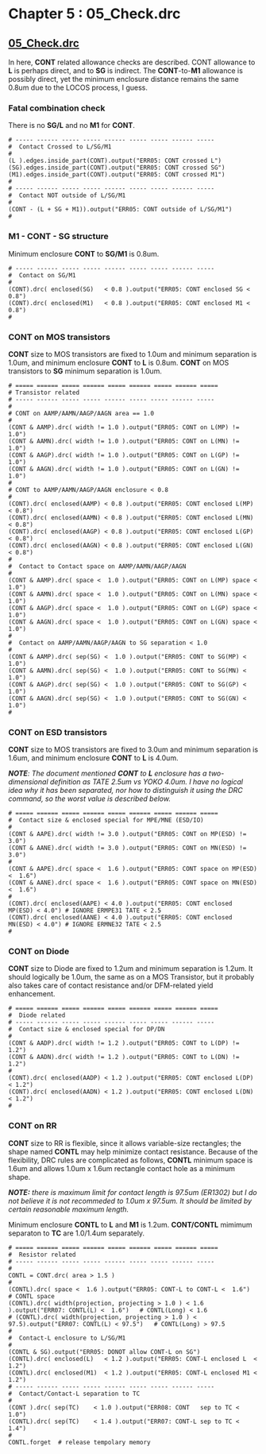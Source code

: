 # Chapter 5 : 05_Check.drc

## [05_Check.drc](../tech/drc/05_Check.drc)

In here, **CONT** related allowance checks are described. CONT allowance to **L** is perhaps direct, and to **SG** is indirect. The **CONT**-to-**M1** allowance is possibly direct, yet the minimum enclosure distance remains the same 0.8um due to the LOCOS process, I guess. 

### Fatal combination check

There is no **SG/L** and no **M1** for **CONT**.

```
# ----- ------ ----- ----- ------ ----- ----- ------ ----- 
#  Contact Crossed to L/SG/M1
# 
(L ).edges.inside_part(CONT).output("ERR05: CONT crossed L")
(SG).edges.inside_part(CONT).output("ERR05: CONT crossed SG")
(M1).edges.inside_part(CONT).output("ERR05: CONT crossed M1")
#
# ----- ------ ----- ----- ------ ----- ----- ------ ----- 
#  Contact NOT outside of L/SG/M1
# 
(CONT - (L + SG + M1)).output("ERR05: CONT outside of L/SG/M1")
#
```

### M1 - CONT - SG structure

Minimum enclosure **CONT** to **SG/M1** is 0.8um.

```
# ----- ------ ----- ----- ------ ----- ----- ------ ----- 
#  Contact on SG/M1
#
(CONT).drc( enclosed(SG)   < 0.8 ).output("ERR05: CONT enclosed SG < 0.8")
(CONT).drc( enclosed(M1)   < 0.8 ).output("ERR05: CONT enclosed M1 < 0.8")
#
```

### CONT on MOS transistors

**CONT** size to MOS transistors are fixed to 1.0um and minimum separation is 1.0um, and minimum enclosure **CONT** to **L** is 0.8um. **CONT** on MOS transistors to **SG** minimum separation is 1.0um. 

```
# ===== ====== ===== ====== ===== ====== ===== ====== =====
# Transistor related
# ----- ------ ----- ----- ------ ----- ----- ------ ----- 
#
# CONT on AAMP/AAMN/AAGP/AAGN area == 1.0
#
(CONT & AAMP).drc( width != 1.0 ).output("ERR05: CONT on L(MP) != 1.0")
(CONT & AAMN).drc( width != 1.0 ).output("ERR05: CONT on L(MN) != 1.0")
(CONT & AAGP).drc( width != 1.0 ).output("ERR05: CONT on L(GP) != 1.0")
(CONT & AAGN).drc( width != 1.0 ).output("ERR05: CONT on L(GN) != 1.0")
#
# CONT to AAMP/AAMN/AAGP/AAGN enclosure < 0.8
#
(CONT).drc( enclosed(AAMP) < 0.8 ).output("ERR05: CONT enclosed L(MP) < 0.8")
(CONT).drc( enclosed(AAMN) < 0.8 ).output("ERR05: CONT enclosed L(MN) < 0.8")
(CONT).drc( enclosed(AAGP) < 0.8 ).output("ERR05: CONT enclosed L(GP) < 0.8")
(CONT).drc( enclosed(AAGN) < 0.8 ).output("ERR05: CONT enclosed L(GN) < 0.8")
#
#  Contact to Contact space on AAMP/AAMN/AAGP/AAGN 
# 
(CONT & AAMP).drc( space <  1.0 ).output("ERR05: CONT on L(MP) space <  1.0")
(CONT & AAMN).drc( space <  1.0 ).output("ERR05: CONT on L(MN) space <  1.0")
(CONT & AAGP).drc( space <  1.0 ).output("ERR05: CONT on L(GP) space <  1.0")
(CONT & AAGN).drc( space <  1.0 ).output("ERR05: CONT on L(GN) space <  1.0")
#
#  Contact on AAMP/AAMN/AAGP/AAGN to SG separation < 1.0
# 
(CONT & AAMP).drc( sep(SG) <  1.0 ).output("ERR05: CONT to SG(MP) < 1.0")
(CONT & AAMN).drc( sep(SG) <  1.0 ).output("ERR05: CONT to SG(MN) < 1.0")
(CONT & AAGP).drc( sep(SG) <  1.0 ).output("ERR05: CONT to SG(GP) < 1.0")
(CONT & AAGN).drc( sep(SG) <  1.0 ).output("ERR05: CONT to SG(GN) < 1.0")
#
```

### CONT on ESD transistors

**CONT** size to MOS transistors are fixed to 3.0um and minimum separation is 1.6um, and minimum enclosure **CONT** to **L** is 4.0um. 

_**NOTE**: The document mentioned **CONT** to **L** enclosure has a two-dimensional definition as TATE 2.5um vs YOKO 4.0um. I have no logical idea why it has been separated, nor how to distinguish it using the DRC command, so the worst value is described below._

```
# ===== ====== ===== ====== ===== ====== ===== ====== =====
#  Contact size & enclosed special for MPE/MNE (ESD/IO) 
#
(CONT & AAPE).drc( width != 3.0 ).output("ERR05: CONT on MP(ESD) != 3.0")
(CONT & AANE).drc( width != 3.0 ).output("ERR05: CONT on MN(ESD) != 3.0")
#
(CONT & AAPE).drc( space <  1.6 ).output("ERR05: CONT space on MP(ESD) <  1.6")
(CONT & AANE).drc( space <  1.6 ).output("ERR05: CONT space on MN(ESD) <  1.6")
#
(CONT).drc( enclosed(AAPE) < 4.0 ).output("ERR05: CONT enclosed MP(ESD) < 4.0") # IGNORE ERMPE31 TATE < 2.5
(CONT).drc( enclosed(AANE) < 4.0 ).output("ERR05: CONT enclosed MN(ESD) < 4.0") # IGNORE ERMNE32 TATE < 2.5
#
```

### CONT on Diode 

**CONT** size to Diode are fixed to 1.2um and minimum separation is 1.2um. It should logically be 1.0um, the same as on a MOS Transistor, but it probably also takes care of contact resistance and/or DFM-related yield enhancement.

```
# ===== ====== ===== ====== ===== ====== ===== ====== =====
#  Diode related 
# ----- ------ ----- ----- ------ ----- ----- ------ ----- 
#  Contact size & enclosed special for DP/DN 
#
(CONT & AADP).drc( width != 1.2 ).output("ERR05: CONT to L(DP) != 1.2")
(CONT & AADN).drc( width != 1.2 ).output("ERR05: CONT to L(DN) != 1.2")
#
(CONT).drc( enclosed(AADP) < 1.2 ).output("ERR05: CONT enclosed L(DP) < 1.2")
(CONT).drc( enclosed(AADN) < 1.2 ).output("ERR05: CONT enclosed L(DN) < 1.2")
#
```

### CONT on RR

**CONT** size to RR is flexible, since it allows variable-size rectangles; the shape named **CONTL** may help minimize contact resistance. Because of the flexibility, DRC rules are complicated as follows, **CONTL** minimum space is 1.6um and allows 1.0um x 1.6um rectangle contact hole as a minimum shape. 

_**NOTE:** there is maximum limit for contact length is 97.5um (ER1302) but I do not believe it is not recommeded to 1.0um x 97.5um. It should be limited by certain reasonable maximum length._

Minimum enclosure **CONTL** to **L** and **M1** is 1.2um. **CONT/CONTL** mimimum separaton to **TC** are 1.0/1.4um separately.

```
# ===== ====== ===== ====== ===== ====== ===== ====== =====
#  Resistor related 
# ----- ------ ----- ----- ------ ----- ----- ------ ----- 
#
CONTL = CONT.drc( area > 1.5 )  
#
(CONTL).drc( space <  1.6 ).output("ERR05: CONT-L to CONT-L <  1.6")                         # CONTL space
(CONTL).drc( width(projection, projecting > 1.0 ) < 1.6 ).output("ERR07: CONTL(L) <  1.6")   # CONTL(Long) < 1.6
# (CONTL).drc( width(projection, projecting > 1.0 ) < 97.5).output("ERR07: CONTL(L) < 97.5")   # CONTL(Long) > 97.5
#
#  Contact-L enclosure to L/SG/M1
#
(CONTL & SG).output("ERR05: DONOT allow CONT-L on SG")
(CONTL).drc( enclosed(L)   < 1.2 ).output("ERR05: CONT-L enclosed L  < 1.2")
(CONTL).drc( enclosed(M1)  < 1.2 ).output("ERR05: CONT-L enclosed M1 < 1.2")
# ----- ------ ----- ----- ------ ----- ----- ------ ----- 
#  Contact/Contact-L separation to TC
#
(CONT ).drc( sep(TC)    < 1.0 ).output("ERR08: CONT   sep to TC < 1.0")
(CONTL).drc( sep(TC)    < 1.4 ).output("ERR07: CONT-L sep to TC < 1.4")
#
CONTL.forget  # release tempolary memory
```


